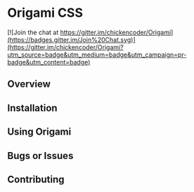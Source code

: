 # Origami CSS

[![Join the chat at https://gitter.im/chickencoder/Origami](https://badges.gitter.im/Join%20Chat.svg)](https://gitter.im/chickencoder/Origami?utm_source=badge&utm_medium=badge&utm_campaign=pr-badge&utm_content=badge)

## Overview

## Installation

## Using Origami

## Bugs or Issues

## Contributing
